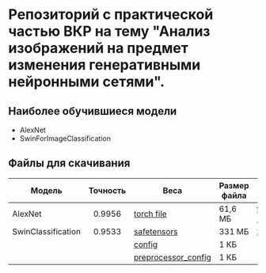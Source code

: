 # Репозиторий с практической частью ВКР на тему "Анализ изображений на предмет изменения генеративными нейронными сетями".

## Наиболее обучившиеся модели
- AlexNet
- SwinForImageClassification
## Файлы для скачивания
| Модель | Точность | Веса | Размер файла | Jupiter Notebook |
| -------- | :--------: | -------- | -------- | -------- |
| AlexNet | 0.9956 | [torch file](https://drive.google.com/file/d/1_PlMxRq0cctZEuh_vuANuLNZ9U6Ly1eT/view?usp=sharing 'Google Drive') | 61,6 МБ | [training_4 copy 2](https://github.com/uzer037/graduation_work/blob/main/training_4%20copy%202.ipynb 'GitHub') |
| SwinClassification | 0.9533 | [safetensors](https://drive.google.com/file/d/193lZGgl7DJeRMpAiBk41jBLhZ9aTz18w/view?usp=sharing 'Google Drive') | 331 МБ | [SWIN_AutoTrain](https://github.com/uzer037/graduation_work/blob/main/SWIN_AutoTrain.ipynb 'GitHub') |
||| [config](https://drive.google.com/file/d/1OAWxx1u5KgecViUJKBeOPjqawOp_S8HC/view?usp=sharing 'Google Drive') | 1 КБ |
||| [preprocessor_config](https://drive.google.com/file/d/1iVqbXFMo__WVeX9AgtcDWhd0zfUG9aOt/view?usp=sharing 'Google Drive') | 1 КБ |
